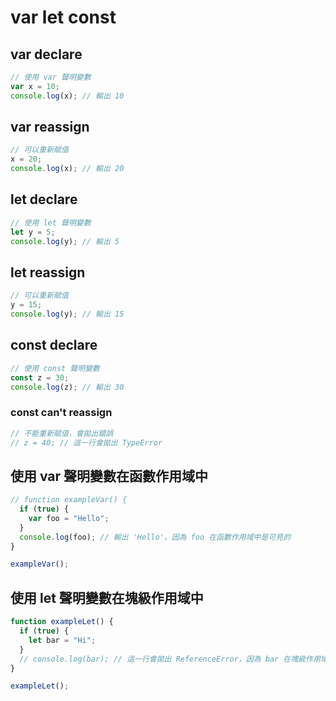 # var let const

## var declare

```js
// 使用 var 聲明變數
var x = 10;
console.log(x); // 輸出 10
```

## var reassign

```js
// 可以重新賦值
x = 20;
console.log(x); // 輸出 20
```

## let declare

```js
// 使用 let 聲明變數
let y = 5;
console.log(y); // 輸出 5
```

## let reassign

```js
// 可以重新賦值
y = 15;
console.log(y); // 輸出 15
```

## const declare

```js
// 使用 const 聲明變數
const z = 30;
console.log(z); // 輸出 30
```

### const can't reassign

```js
// 不能重新賦值，會拋出錯誤
// z = 40; // 這一行會拋出 TypeError
```

## 使用 var 聲明變數在函數作用域中

```js
// function exampleVar() {
  if (true) {
    var foo = "Hello";
  }
  console.log(foo); // 輸出 'Hello'，因為 foo 在函數作用域中是可見的
}

exampleVar();
```

## 使用 let 聲明變數在塊級作用域中

```js
function exampleLet() {
  if (true) {
    let bar = "Hi";
  }
  // console.log(bar); // 這一行會拋出 ReferenceError，因為 bar 在塊級作用域中不可見
}

exampleLet();
```
